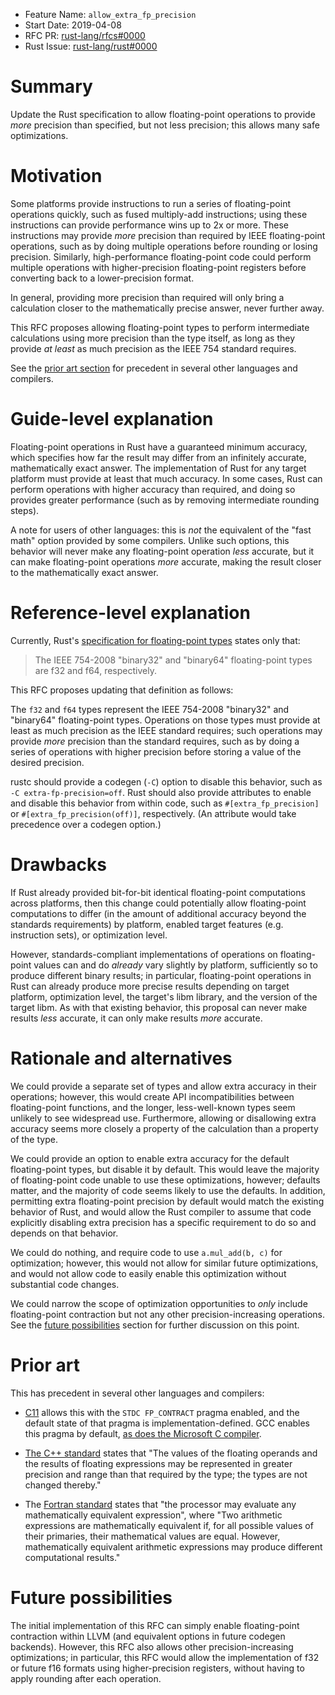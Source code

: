 - Feature Name: `allow_extra_fp_precision`
- Start Date: 2019-04-08
- RFC PR: [rust-lang/rfcs#0000](https://github.com/rust-lang/rfcs/pull/0000)
- Rust Issue: [rust-lang/rust#0000](https://github.com/rust-lang/rust/issues/0000)

# Summary
[summary]: #summary

Update the Rust specification to allow floating-point operations to provide
*more* precision than specified, but not less precision; this allows many safe
optimizations.

# Motivation
[motivation]: #motivation

Some platforms provide instructions to run a series of floating-point
operations quickly, such as fused multiply-add instructions; using these
instructions can provide performance wins up to 2x or more. These instructions
may provide *more* precision than required by IEEE floating-point operations,
such as by doing multiple operations before rounding or losing precision.
Similarly, high-performance floating-point code could perform multiple
operations with higher-precision floating-point registers before converting
back to a lower-precision format.

In general, providing more precision than required will only bring a
calculation closer to the mathematically precise answer, never further away.

This RFC proposes allowing floating-point types to perform intermediate
calculations using more precision than the type itself, as long as they provide
*at least* as much precision as the IEEE 754 standard requires.

See the [prior art section](#prior-art) for precedent in several other
languages and compilers.

# Guide-level explanation
[guide-level-explanation]: #guide-level-explanation

Floating-point operations in Rust have a guaranteed minimum accuracy, which
specifies how far the result may differ from an infinitely accurate,
mathematically exact answer. The implementation of Rust for any target platform
must provide at least that much accuracy. In some cases, Rust can perform
operations with higher accuracy than required, and doing so provides greater
performance (such as by removing intermediate rounding steps).

A note for users of other languages: this is *not* the equivalent of the "fast
math" option provided by some compilers. Unlike such options, this behavior
will never make any floating-point operation *less* accurate, but it can make
floating-point operations *more* accurate, making the result closer to the
mathematically exact answer.

# Reference-level explanation
[reference-level-explanation]: #reference-level-explanation

Currently, Rust's [specification for floating-point
types](https://doc.rust-lang.org/reference/types/numeric.html#floating-point-types)
states only that:
> The IEEE 754-2008 "binary32" and "binary64" floating-point types are f32 and f64, respectively.

This RFC proposes updating that definition as follows:

The `f32` and `f64` types represent the IEEE 754-2008 "binary32" and "binary64"
floating-point types. Operations on those types must provide at least as much
precision as the IEEE standard requires; such operations may provide *more*
precision than the standard requires, such as by doing a series of operations
with higher precision before storing a value of the desired precision.

rustc should provide a codegen (`-C`) option to disable this behavior, such as
`-C extra-fp-precision=off`. Rust should also provide attributes to enable and
disable this behavior from within code, such as `#[extra_fp_precision]` or
`#[extra_fp_precision(off)]`, respectively. (An attribute would take precedence
over a codegen option.)

# Drawbacks
[drawbacks]: #drawbacks

If Rust already provided bit-for-bit identical floating-point computations
across platforms, then this change could potentially allow floating-point
computations to differ (in the amount of additional accuracy beyond the
standards requirements) by platform, enabled target features (e.g. instruction
sets), or optimization level.

However, standards-compliant implementations of operations on floating-point
values can and do *already* vary slightly by platform, sufficiently so to
produce different binary results; in particular, floating-point operations in
Rust can already produce more precise results depending on target platform,
optimization level, the target's libm library, and the version of the target
libm. As with that existing behavior, this proposal can never make results
*less* accurate, it can only make results *more* accurate.

# Rationale and alternatives
[rationale-and-alternatives]: #rationale-and-alternatives

We could provide a separate set of types and allow extra accuracy in their
operations; however, this would create API incompatibilities between
floating-point functions, and the longer, less-well-known types seem unlikely
to see widespread use. Furthermore, allowing or disallowing extra accuracy
seems more closely a property of the calculation than a property of the type.

We could provide an option to enable extra accuracy for the default
floating-point types, but disable it by default. This would leave the majority
of floating-point code unable to use these optimizations, however; defaults
matter, and the majority of code seems likely to use the defaults. In addition,
permitting extra floating-point precision by default would match the existing
behavior of Rust, and would allow the Rust compiler to assume that code
explicitly disabling extra precision has a specific requirement to do so and
depends on that behavior.

We could do nothing, and require code to use `a.mul_add(b, c)` for
optimization; however, this would not allow for similar future optimizations,
and would not allow code to easily enable this optimization without substantial
code changes.

We could narrow the scope of optimization opportunities to *only* include
floating-point contraction but not any other precision-increasing operations.
See the [future possibilities](#future-possibilities) section for further
discussion on this point.

# Prior art
[prior-art]: #prior-art

This has precedent in several other languages and compilers:

- [C11](http://www.open-std.org/jtc1/sc22/wg14/www/docs/n1570.pdf) allows
  this with the `STDC FP_CONTRACT` pragma enabled, and the default state
  of that pragma is implementation-defined. GCC enables this pragma by
  default, [as does the Microsoft C
  compiler](https://docs.microsoft.com/en-us/cpp/preprocessor/fp-contract?view=vs-2019).

- [The C++ standard](http://eel.is/c++draft/expr.pre#6) states that "The
  values of the floating operands and the results of floating
  expressions may be represented in greater precision and range than
  that required by the type; the types are not changed thereby."

- The [Fortran standard](https://www.fortran.com/F77_std/rjcnf0001-sh-6.html#sh-6.6.4)
  states that "the processor may evaluate any mathematically equivalent
  expression", where "Two arithmetic expressions are mathematically
  equivalent if, for all possible values of their primaries, their
  mathematical values are equal. However, mathematically equivalent
  arithmetic expressions may produce different computational results."

# Future possibilities
[future-possibilities]: #future-possibilities

The initial implementation of this RFC can simply enable floating-point
contraction within LLVM (and equivalent options in future codegen backends).
However, this RFC also allows other precision-increasing optimizations; in
particular, this RFC would allow the implementation of f32 or future f16
formats using higher-precision registers, without having to apply rounding
after each operation.
